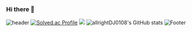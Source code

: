 ### Hi there 👋
![header](https://capsule-render.vercel.app/api?type=wave&color=auto&height=400&section=header&text=Dazzling&fontSize=100)
[![Solved.ac Profile](http://mazassumnida.wtf/api/generate_badge?boj=ever0108)](https://solved.ac/ever0108)
 <img src="http://mazandi.herokuapp.com/api?handle=ever0108&theme=warm"/>
 ![allrightDJ0108's GitHub stats](https://github-readme-stats.vercel.app/api?username=allrightDJ0108&show_icons=true&theme=dracula)
 ![Footer](https://capsule-render.vercel.app/api?type=waving&color=auto&height=200&section=footer)
<!--
**allrightDJ0108/allrightDJ0108** is a ✨ _special_ ✨ repository because its `README.md` (this file) appears on your GitHub profile.

Here are some ideas to get you started:

- 🔭 I’m currently working on ...
- 🌱 I’m currently learning ...
- 👯 I’m looking to collaborate on ...
- 🤔 I’m looking for help with ...
- 💬 Ask me about ...
- 📫 How to reach me: ...
- 😄 Pronouns: ...
- ⚡ Fun fact: ...
-->

